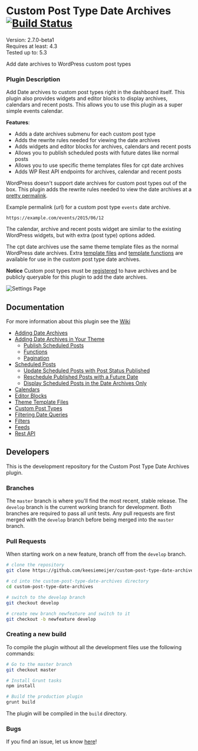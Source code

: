 # Custom Post Type Date Archives [![Build Status](https://travis-ci.org/keesiemeijer/custom-post-type-date-archives.svg?branch=develop)](http://travis-ci.org/keesiemeijer/custom-post-type-date-archives) #

Version:           2.7.0-beta1  
Requires at least: 4.3  
Tested up to:      5.3  

Add date archives to WordPress custom post types

### Plugin Description
Add Date archives to custom post types right in the dashboard itself. This plugin also provides widgets and editor blocks to display archives, calendars and recent posts. This allows you to use this plugin as a super simple events calendar.

**Features**:

* Adds a date archives submenu for each custom post type
* Adds the rewrite rules needed for viewing the date archives
* Adds widgets and editor blocks for archives, calendars and recent posts
* Allows you to publish scheduled posts with future dates like normal posts
* Allows you to use specific theme templates files for cpt date archives
* Adds WP Rest API endpoints for archives, calendar and recent posts

WordPress doesn't support date archives for custom post types out of the box. This plugin adds the rewrite rules needed to view the date archives at a [pretty permalink](https://wordpress.org/support/article/introduction-to-blogging/#pretty-permalinks).

Example permalink (url) for a custom post type `events` date archive.
```
https://example.com/events/2015/06/12
```

The calendar, archive and recent posts widget are similar to the existing WordPress widgets, but with extra (post type) options added.

The cpt date archives use the same theme template files as the normal WordPress date archives. Extra [template files](https://github.com/keesiemeijer/custom-post-type-date-archives/wiki/Theme-Template-Files) and [template functions](https://github.com/keesiemeijer/custom-post-type-date-archives/wiki/Functions) are available for use in the custom post type date archives.

**Notice** Custom post types must be [registered](https://github.com/keesiemeijer/custom-post-type-date-archives/wiki/Custom-Post-Types) to have archives and be publicly queryable for this plugin to add the date archives.

![Settings Page](https://user-images.githubusercontent.com/1436618/28248708-23656246-6a49-11e7-9591-fdfc63a65ae8.png)

## Documentation
For more information about this plugin see the [Wiki](https://github.com/keesiemeijer/custom-post-type-date-archives/wiki)

* [Adding Date Archives](https://github.com/keesiemeijer/custom-post-type-date-archives/wiki/Adding-Date-Archives)
* [Adding Date Archives in Your Theme](https://github.com/keesiemeijer/custom-post-type-date-archives/wiki/Adding-Date-Archives-in-Your-Theme)
  * [Publish Scheduled Posts](https://github.com/keesiemeijer/custom-post-type-date-archives/wiki/Adding-Date-Archives-in-Your-Theme#publish-scheduled-posts)
  * [Functions](https://github.com/keesiemeijer/custom-post-type-date-archives/wiki/Functions)
  * [Pagination](https://github.com/keesiemeijer/custom-post-type-date-archives/wiki/Pagination)
* [Scheduled Posts](https://github.com/keesiemeijer/custom-post-type-date-archives/wiki/Scheduled-Posts)
  * [Update Scheduled Posts with Post Status Published](https://github.com/keesiemeijer/custom-post-type-date-archives/wiki/Scheduled-Posts#update-scheduled-posts-with-post-status-published)
  * [Reschedule Published Posts with a Future Date](https://github.com/keesiemeijer/custom-post-type-date-archives/wiki/Scheduled-Posts#reschedule-published-posts-with-a-future-date)
  * [Display Scheduled Posts in the Date Archives Only](https://github.com/keesiemeijer/custom-post-type-date-archives/wiki/Scheduled-Posts#display-scheduled-posts-in-the-date-archives-only)
* [Calendars](https://github.com/keesiemeijer/custom-post-type-date-archives/wiki/Calendars)
* [Editor Blocks](https://github.com/keesiemeijer/custom-post-type-date-archives/wiki/Editor-blocks)
* [Theme Template Files](https://github.com/keesiemeijer/custom-post-type-date-archives/wiki/Theme-Template-Files)
* [Custom Post Types](https://github.com/keesiemeijer/custom-post-type-date-archives/wiki/Custom-Post-Types)
* [Filtering Date Queries](https://github.com/keesiemeijer/custom-post-type-date-archives/wiki/Filtering-Date-Queries)
* [Filters](https://github.com/keesiemeijer/custom-post-type-date-archives/wiki/Filters)
* [Feeds](https://github.com/keesiemeijer/custom-post-type-date-archives/wiki/Feeds)
* [Rest API](https://github.com/keesiemeijer/custom-post-type-date-archives/wiki/Rest-API)

## Developers
This is the development repository for the Custom Post Type Date Archives plugin.

### Branches
The `master` branch is where you'll find the most recent, stable release.
The `develop` branch is the current working branch for development. Both branches are required to pass all unit tests. Any pull requests are first merged with the `develop` branch before being merged into the `master` branch.

### Pull Requests
When starting work on a new feature, branch off from the `develop` branch.
```bash
# clone the repository
git clone https://github.com/keesiemeijer/custom-post-type-date-archives.git

# cd into the custom-post-type-date-archives directory
cd custom-post-type-date-archives

# switch to the develop branch
git checkout develop

# create new branch newfeature and switch to it
git checkout -b newfeature develop
```

### Creating a new build
To compile the plugin without all the development files use the following commands:
```bash
# Go to the master branch
git checkout master

# Install Grunt tasks
npm install

# Build the production plugin
grunt build
```
The plugin will be compiled in the `build` directory.

### Bugs
If you find an issue, let us know [here](https://github.com/keesiemeijer/custom-post-type-date-archives/issues?state=open)!